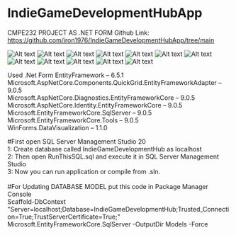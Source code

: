 # IndieGameDevelopmentHubApp
CMPE232 PROJECT AS .NET FORM 
Github Link: https://github.com/iron1976/IndieGameDevelopmentHubApp/tree/main

![Alt text](In%20App%20Screenshots/gameHub1.jpg)
![Alt text](In%20App%20Screenshots/gameHub2.jpg)
![Alt text](In%20App%20Screenshots/gameHub3.jpg)
![Alt text](In%20App%20Screenshots/gameHub4.jpg)
![Alt text](In%20App%20Screenshots/gameHub5.jpg)
![Alt text](In%20App%20Screenshots/gameHub6.jpg)
![Alt text](In%20App%20Screenshots/gameHub7.jpg)
![Alt text](In%20App%20Screenshots/gameHub8.jpg)
![Alt text](In%20App%20Screenshots/gameHub9.jpg)
![Alt text](In%20App%20Screenshots/gameHub10.jpg)
![Alt text](In%20App%20Screenshots/gameHub11.jpg)
![Alt text](In%20App%20Screenshots/gameHub12.jpg)







Used .Net Form
EntityFramework – 6.5.1  
Microsoft.AspNetCore.Components.QuickGrid.EntityFrameworkAdapter – 9.0.5   
Microsoft.AspNetCore.Diagnostics.EntityFrameworkCore – 9.0.5   
Microsoft.AspNetCore.Identity.EntityFrameworkCore – 9.0.5   
Microsoft.EntityFrameworkCore.SqlServer – 9.0.5   
Microsoft.EntityFrameworkCore.Tools – 9.0.5  
WinForms.DataVisualization – 1.1.0   


#First open SQL Server Management Studio 20<br>
1: Create database called IndieGameDevelopmentHub as localhost<br>
2: Then open RunThisSQL.sql and execute it in SQL Server Management Studio<br>
3: Now you can run application or compile from .sln.<br>
<br>
#For Updating DATABASE MODEL put this code in Package Manager Console<br>
Scaffold-DbContext "Server=localhost;Database=IndieGameDevelopmentHub;Trusted_Connection=True;TrustServerCertificate=True;" Microsoft.EntityFrameworkCore.SqlServer -OutputDir Models -Force<br>

